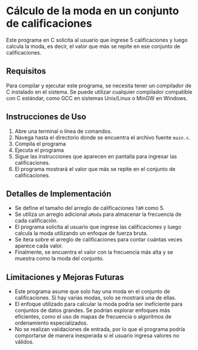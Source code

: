 # Cálculo de la moda en un conjunto de calificaciones

Este programa en C solicita al usuario que ingrese 5 calificaciones y luego calcula la moda, es decir, el valor que más se repite en ese conjunto de calificaciones.

## Requisitos

Para compilar y ejecutar este programa, se necesita tener un compilador de C instalado en el sistema. Se puede utilizar cualquier compilador compatible con C estándar, como GCC en sistemas Unix/Linux o MinGW en Windows.

## Instrucciones de Uso

1. Abre una terminal o línea de comandos.
2. Navega hasta el directorio donde se encuentra el archivo fuente `main.c`.
3. Compila el programa
4. Ejecuta el programa
5. Sigue las instrucciones que aparecen en pantalla para ingresar las calificaciones.
6. El programa mostrará el valor que más se repite en el conjunto de calificaciones.

## Detalles de Implementación

- Se define el tamaño del arreglo de calificaciones `TAM` como 5.
- Se utiliza un arreglo adicional `aModa` para almacenar la frecuencia de cada calificación.
- El programa solicita al usuario que ingrese las calificaciones y luego calcula la moda utilizando un enfoque de fuerza bruta.
- Se itera sobre el arreglo de calificaciones para contar cuántas veces aparece cada valor.
- Finalmente, se encuentra el valor con la frecuencia más alta y se muestra como la moda del conjunto.

## Limitaciones y Mejoras Futuras

- Este programa asume que solo hay una moda en el conjunto de calificaciones. Si hay varias modas, solo se mostrará una de ellas.
- El enfoque utilizado para calcular la moda podría ser ineficiente para conjuntos de datos grandes. Se podrían explorar enfoques más eficientes, como el uso de mapas de frecuencia o algoritmos de ordenamiento especializados.
- No se realizan validaciones de entrada, por lo que el programa podría comportarse de manera inesperada si el usuario ingresa valores no válidos.